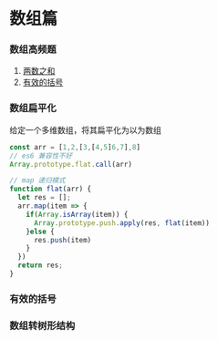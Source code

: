 # 数组篇

### 数组高频题

1. [两数之和](https://leetcode-cn.com/problems/two-sum/)
2. [有效的括号](https://leetcode-cn.com/problems/valid-parentheses/)

### 数组扁平化

给定一个多维数组，将其扁平化为以为数组

```javascript
const arr = [1,2,[3,[4,5]6,7],8]
// es6 兼容性不好
Array.prototype.flat.call(arr)

// map 递归模式
function flat(arr) {
  let res = [];
  arr.map(item => {
    if(Array.isArray(item)) {
      Array.prototype.push.apply(res, flat(item))
    }else {
      res.push(item)
    }
  })
  return res;
}
```

### 有效的括号



### 数组转树形结构



